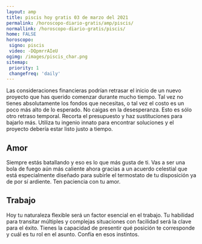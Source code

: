 ```yaml
---
layout: amp
title: piscis hoy gratis 03 de marzo del 2021 
permalink: /horoscopo-diario-gratis/amp/piscis/
normallink: /horoscopo-diario-gratis/piscis/
home: FALSE
horoscopo:
 signo: piscis
 video: -DQpmrrAIeU
ogimg: /images/piscis_char.png
sitemap:
 priority: 1
 changefreq: 'daily'
---
```



Las consideraciones financieras podrían retrasar el inicio de un nuevo proyecto que has querido comenzar durante mucho tiempo. Tal vez no tienes absolutamente los fondos que necesitas, o tal vez el costo es un poco más alto de lo esperado. No caigas en la desesperanza. Esto es sólo otro retraso temporal. Recorta el presupuesto y haz sustituciones para bajarlo más. Utiliza tu ingenio innato para encontrar soluciones y el proyecto debería estar listo justo a tiempo.

## Amor

Siempre estás batallando y eso es lo que más gusta de ti. Vas a ser una bola de fuego aún más caliente ahora gracias a un acuerdo celestial que está especialmente diseñado para subirle el termostato de tu disposición ya de por sí ardiente. Ten paciencia con tu amor.

## Trabajo

Hoy tu naturaleza flexible será un factor esencial en el trabajo. Tu habilidad para transitar múltiples y complejas situaciones con facilidad será la clave para el éxito. Tienes la capacidad de presentir qué posición te corresponde y cuál es tu rol en el asunto. Confía en esos instintos.